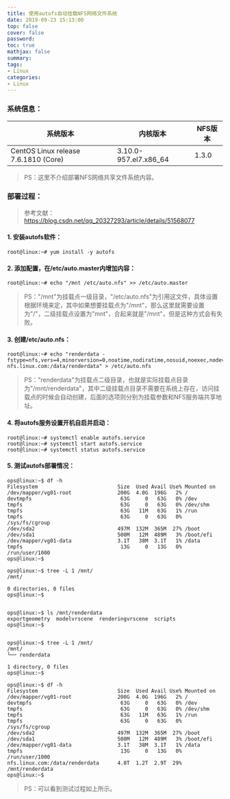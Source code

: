 ```yaml
---
title: 使用autofs自动挂载NFS网络文件系统
date: 2019-09-23 15:13:00
top: false
cover: false
password:
toc: true
mathjax: false
summary:
tags:
- Linux
categories:
- Linux
---
```


### 系统信息：

系统版本 | 内核版本 | NFS版本
---|---|---
CentOS Linux release 7.6.1810 (Core) | 3.10.0-957.el7.x86_64 | 1.3.0

> PS：这里不介绍部署NFS网络共享文件系统内容。

### 部署过程：

> 参考文献：https://blog.csdn.net/qq_20327293/article/details/51568077

#### 1. 安装autofs软件：
```
root@linux:~# yum install -y autofs
```

#### 2. 添加配置，在/etc/auto.master内增加内容：
```
root@linux:~# echo "/mnt /etc/auto.nfs" >> /etc/auto.master
```

> PS："/mnt"为挂载点一级目录，"/etc/auto.nfs"为引用这文件，具体设置根据环境来定，其中如果想要挂载点为"/mnt"，那么这里就需要设置为"/"，二级挂载点设置为"mnt"，合起来就是"/mnt"，但是这种方式会有失败。

#### 3. 创建/etc/auto.nfs：
```
root@linux:~# echo "renderdata -fstype=nfs,vers=4,minorversion=0,noatime,nodiratime,nosuid,noexec,nodev,ro,bg,soft,_netdev nfs.linux.com:/data/renderdata" > /etc/auto.nfs
```

> PS："renderdata"为挂载点二级目录，也就是实际挂载点目录为"/mnt/renderdata"，其中二级挂载点目录不需要在系统上存在，访问挂载点的时候会自动创建，后面的选项则分别为挂载参数和NFS服务端共享地址。

#### 4. 将autofs服务设置开机自启并启动：
```
root@linux:~# systemctl enable autofs.service
root@linux:~# systemctl start autofs.service
root@linux:~# systemctl status autofs.service
```

#### 5. 测试autofs部署情况：
```
ops@linux:~$ df -h
Filesystem                          Size  Used Avail Use% Mounted on
/dev/mapper/vg01-root               200G  4.0G  196G   2% /
devtmpfs                             63G     0   63G   0% /dev
tmpfs                                63G     0   63G   0% /dev/shm
tmpfs                                63G   11M   63G   1% /run
tmpfs                                63G     0   63G   0% /sys/fs/cgroup
/dev/sda2                           497M  132M  365M  27% /boot
/dev/sda1                           500M   12M  489M   3% /boot/efi
/dev/mapper/vg01-data               3.1T   38M  3.1T   1% /data
tmpfs                                13G     0   13G   0% /run/user/1000
ops@linux:~$
```

```
ops@linux:~$ tree -L 1 /mnt/
/mnt/

0 directories, 0 files
ops@linux:~$ 


ops@linux:~$ ls /mnt/renderdata
exportgeometry  modelvrscene  renderingvrscene  scripts
ops@linux:~$ 


ops@linux:~$ tree -L 1 /mnt/
/mnt/
└── renderdata

1 directory, 0 files
ops@linux:~$ 
```

```
ops@linux:~$ df -h
Filesystem                          Size  Used Avail Use% Mounted on
/dev/mapper/vg01-root               200G  4.0G  196G   2% /
devtmpfs                             63G     0   63G   0% /dev
tmpfs                                63G     0   63G   0% /dev/shm
tmpfs                                63G   11M   63G   1% /run
tmpfs                                63G     0   63G   0% /sys/fs/cgroup
/dev/sda2                           497M  132M  365M  27% /boot
/dev/sda1                           500M   12M  489M   3% /boot/efi
/dev/mapper/vg01-data               3.1T   38M  3.1T   1% /data
tmpfs                                13G     0   13G   0% /run/user/1000
nfs.linux.com:/data/renderdata      4.0T  1.2T  2.9T  29% /mnt/renderdata
ops@linux:~$
```

> PS：可以看到测试过程如上所示。
